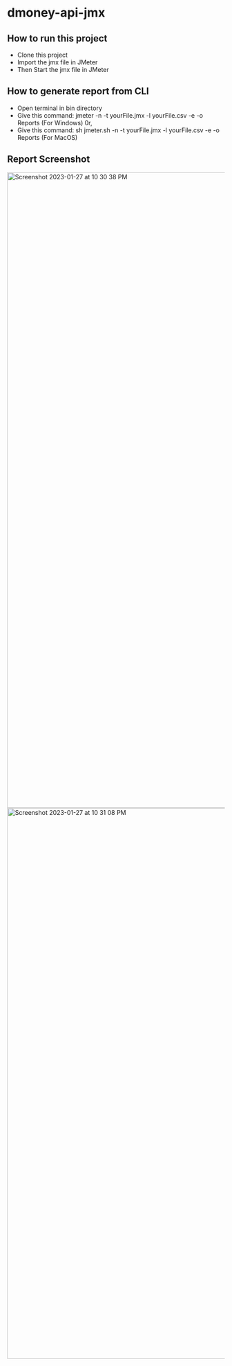 # dmoney-api-jmx

## How to run this project
- Clone this project
- Import the jmx file in JMeter
- Then Start the jmx file in JMeter

## How to generate report from CLI
- Open terminal in bin directory
- Give this command:  jmeter -n -t yourFile.jmx -l yourFile.csv -e -o Reports (For Windows)
0r,
- Give this command:  sh jmeter.sh -n -t yourFile.jmx -l yourFile.csv -e -o Reports (For MacOS)

## Report Screenshot

<img width="1469" alt="Screenshot 2023-01-27 at 10 30 38 PM" src="https://user-images.githubusercontent.com/67514655/215144575-277c3870-782c-4509-b149-a1bc57364ed5.png">

<img width="1273" alt="Screenshot 2023-01-27 at 10 31 08 PM" src="https://user-images.githubusercontent.com/67514655/215144621-3621e359-017b-45a5-8fdd-767fe1eebbd9.png">

